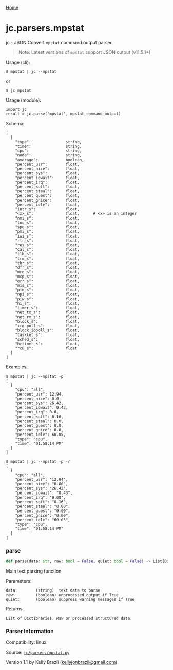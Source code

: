 [Home](https://kellyjonbrazil.github.io/jc/)
<a id="jc.parsers.mpstat"></a>

# jc.parsers.mpstat

jc - JSON Convert `mpstat` command output parser

> Note: Latest versions of `mpstat` support JSON output (v11.5.1+)

Usage (cli):

    $ mpstat | jc --mpstat

or

    $ jc mpstat

Usage (module):

    import jc
    result = jc.parse('mpstat', mpstat_command_output)

Schema:

    [
      {
        "type":               string,
        "time":               string,
        "cpu":                string,
        "node":               string,
        "average":            boolean,
        "percent_usr":        float,
        "percent_nice":       float,
        "percent_sys":        float,
        "percent_iowait":     float,
        "percent_irq":        float,
        "percent_soft":       float,
        "percent_steal":      float,
        "percent_guest":      float,
        "percent_gnice":      float,
        "percent_idle":       float,
        "intr_s":             float,
        "<x>_s":              float,      # <x> is an integer
        "nmi_s":              float,
        "loc_s":              float,
        "spu_s":              float,
        "pmi_s":              float,
        "iwi_s":              float,
        "rtr_s":              float,
        "res_s":              float,
        "cal_s":              float,
        "tlb_s":              float,
        "trm_s":              float,
        "thr_s":              float,
        "dfr_s":              float,
        "mce_s":              float,
        "mcp_s":              float,
        "err_s":              float,
        "mis_s":              float,
        "pin_s":              float,
        "npi_s":              float,
        "piw_s":              float,
        "hi_s":               float,
        "timer_s":            float,
        "net_tx_s":           float,
        "net_rx_s":           float,
        "block_s":            float,
        "irq_poll_s":         float,
        "block_iopoll_s":     float,
        "tasklet_s":          float,
        "sched_s":            float,
        "hrtimer_s":          float,
        "rcu_s":              float
      }
    ]

Examples:

    $ mpstat | jc --mpstat -p
    [
      {
        "cpu": "all",
        "percent_usr": 12.94,
        "percent_nice": 0.0,
        "percent_sys": 26.42,
        "percent_iowait": 0.43,
        "percent_irq": 0.0,
        "percent_soft": 0.16,
        "percent_steal": 0.0,
        "percent_guest": 0.0,
        "percent_gnice": 0.0,
        "percent_idle": 60.05,
        "type": "cpu",
        "time": "01:58:14 PM"
      }
    ]

    $ mpstat | jc --mpstat -p -r
    [
      {
        "cpu": "all",
        "percent_usr": "12.94",
        "percent_nice": "0.00",
        "percent_sys": "26.42",
        "percent_iowait": "0.43",
        "percent_irq": "0.00",
        "percent_soft": "0.16",
        "percent_steal": "0.00",
        "percent_guest": "0.00",
        "percent_gnice": "0.00",
        "percent_idle": "60.05",
        "type": "cpu",
        "time": "01:58:14 PM"
      }
    ]

<a id="jc.parsers.mpstat.parse"></a>

### parse

```python
def parse(data: str, raw: bool = False, quiet: bool = False) -> List[Dict]
```

Main text parsing function

Parameters:

    data:        (string)  text data to parse
    raw:         (boolean) unprocessed output if True
    quiet:       (boolean) suppress warning messages if True

Returns:

    List of Dictionaries. Raw or processed structured data.

### Parser Information
Compatibility:  linux

Source: [`jc/parsers/mpstat.py`](https://github.com/kellyjonbrazil/jc/blob/master/jc/parsers/mpstat.py)

Version 1.1 by Kelly Brazil (kellyjonbrazil@gmail.com)
